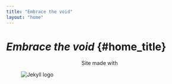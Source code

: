 ```yaml
---
title: "Embrace the void"
layout: "home"
---
```

# _Embrace the void_ {#home_title}

<center>Site made with</center>

<figure class="jekyll_logo">
    <img class="center" src="http://jekyllrb.com/img/logo-2x.png"
         alt="Jekyll logo">
</figure>

